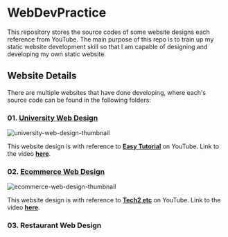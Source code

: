 # WebDevPractice

This repository stores the source codes of some website designs each reference from YouTube. The main purpose of this repo is to train up my static website development skill so that I am capable of designing and developing my own static website.

## Website Details

There are multiple websites that have done developing, where each's source code can be found in the following folders:

### 01. [University Web Design](https://github.com/LimJY03/WebDevPractice/tree/main/university-web-design)

![university-web-design-thumbnail](https://media.discordapp.net/attachments/1010370083689865328/1010370263906525314/unknown.png?width=1240&height=701)

This website design is with reference to [**Easy Tutorial**](https://www.youtube.com/c/EasyTutorialsVideo) on YouTube. Link to the video [**here**](https://www.youtube.com/watch?v=oYRda7UtuhA).

### 02. [Ecommerce Web Design](https://github.com/LimJY03/WebDevPractice/tree/main/ecommerce-web-design)

![ecommerce-web-design-thumbnail](https://media.discordapp.net/attachments/1010370083689865328/1011560555145855028/unknown.png?width=1316&height=701)

This website design is with reference to [**Tech2 etc**](https://www.youtube.com/c/Tech2etc) on YouTube. Link to the video [**here**](https://www.youtube.com/watch?v=P8YuWEkTeuE&t=47s).

### 03. Restaurant Web Design